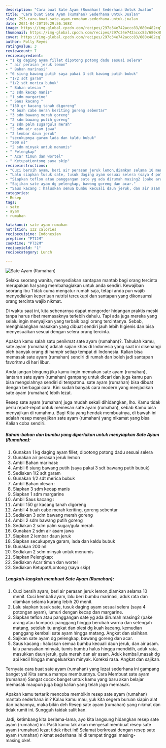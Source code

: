 ```yaml
---
description: "Cara buat Sate Ayam (Rumahan) Sederhana Untuk Jualan"
title: "Cara buat Sate Ayam (Rumahan) Sederhana Untuk Jualan"
slug: 293-cara-buat-sate-ayam-rumahan-sederhana-untuk-jualan
date: 2021-04-20T19:29:56.168Z
image: https://img-global.cpcdn.com/recipes/297c34e742accc83/680x482cq70/sate-ayam-rumahan-foto-resep-utama.jpg
thumbnail: https://img-global.cpcdn.com/recipes/297c34e742accc83/680x482cq70/sate-ayam-rumahan-foto-resep-utama.jpg
cover: https://img-global.cpcdn.com/recipes/297c34e742accc83/680x482cq70/sate-ayam-rumahan-foto-resep-utama.jpg
author: Polly Reyes
ratingvalue: 3
reviewcount: 7
recipeingredient:
- "1 kg daging ayam fillet dipotong potong dadu sesuai selera"
- " air perasan jeruk lemon"
- " Bahan marinasi"
- "6 siung bawang putih saya pakai 3 sdt bawang putih bubuk"
- "1/2 sdt garam"
- "1/2 sdt merica bubuk"
- " Bahan olesan "
- "3 sdm kecap manis"
- "1 sdm margarine"
- " Saus kacang "
- "150 gr kacang tanah digoreng"
- "4 buah cabe merah keriting goreng sebentar"
- "3 sdm bawang merah goreng"
- "2 sdm bawang putih goreng"
- "2 sdm palm sugargula merah"
- "2 sdm air asam jawa"
- "2 lembar daun jeruk"
- "secukupnya garam lada dan kaldu bubuk"
- "200 ml"
- "2 sdm minyak untuk menumis"
- " Pelengkap"
- " Acar timun dan wortel"
- " KetupatLontong saya skip"
recipeinstructions:
- "Cuci bersih ayam, beri air perasan jeruk lemon,diamkan selama 10 menit. Cuci kembali ayam, lalu beri bumbu marinasi, aduk rata dan diamkan selama kurang lebih 20 menit."
- "Lalu siapkan tusuk sate, tusuk daging ayam sesuai selera (saya 4 potongan ayam), lumuri dengan kecap dan margarine."
- "Siapkan teflon atau panggangan sate yg ada dirumah masing2 (pake arang atau kompor). panggang hingga berubah warna dan setengah matang, setelah itu angkat dan olesi dg kuah kacang. kemudian panggang kembali sate ayam hingga matang. Angkat dan sisihkan."
- "Sajikan sate ayam dg pelengkap, bawang goreng dan acar."
- "Saus kacang : haluskan semua bumbu kecuali daun jeruk, dan air asam. lalu panasakan minyak, tumis bumbu halus hingga mendidih, aduk rata, masukkan daun jeruk, gula merah dan air asam. Aduk kembali,masak dg api kecil hingga mengeluarkan minyak. Koreksi rasa. Angkat dan sajikan."
categories:
- Resep
tags:
- sate
- ayam
- rumahan

katakunci: sate ayam rumahan 
nutrition: 132 calories
recipecuisine: Indonesian
preptime: "PT12M"
cooktime: "PT32M"
recipeyield: "1"
recipecategory: Lunch

---
```



![Sate Ayam (Rumahan)](https://img-global.cpcdn.com/recipes/297c34e742accc83/680x482cq70/sate-ayam-rumahan-foto-resep-utama.jpg)

Selaku seorang wanita, menyediakan santapan mantab bagi orang tercinta merupakan hal yang membahagiakan untuk anda sendiri. Kewajiban seorang ibu Tidak cuma mengatur rumah saja, tetapi anda pun wajib menyediakan keperluan nutrisi tercukupi dan santapan yang dikonsumsi orang tercinta wajib nikmat.

Di waktu  saat ini, kita sebenarnya dapat mengorder hidangan praktis meski tanpa harus ribet memasaknya terlebih dahulu. Tapi ada juga mereka yang selalu ingin menyajikan yang terbaik bagi orang tercintanya. Sebab, menghidangkan masakan yang dibuat sendiri jauh lebih higienis dan bisa menyesuaikan sesuai dengan selera orang tercinta. 



Apakah kamu salah satu penikmat sate ayam (rumahan)?. Tahukah kamu, sate ayam (rumahan) adalah sajian khas di Indonesia yang saat ini disenangi oleh banyak orang di hampir setiap tempat di Indonesia. Kalian bisa memasak sate ayam (rumahan) sendiri di rumah dan boleh jadi santapan favoritmu di hari libur.

Anda jangan bingung jika kamu ingin memakan sate ayam (rumahan), lantaran sate ayam (rumahan) gampang untuk dicari dan juga kamu pun bisa mengolahnya sendiri di tempatmu. sate ayam (rumahan) bisa dibuat dengan berbagai cara. Kini sudah banyak cara modern yang menjadikan sate ayam (rumahan) lebih lezat.

Resep sate ayam (rumahan) juga mudah sekali dihidangkan, lho. Kamu tidak perlu repot-repot untuk memesan sate ayam (rumahan), sebab Kamu bisa menyajikan di rumahmu. Bagi Kita yang hendak membuatnya, di bawah ini adalah resep menyajikan sate ayam (rumahan) yang nikamat yang bisa Kalian coba sendiri.

<!--inarticleads1-->

##### Bahan-bahan dan bumbu yang diperlukan untuk menyiapkan Sate Ayam (Rumahan):

1. Gunakan 1 kg daging ayam fillet, dipotong potong dadu sesuai selera
1. Gunakan  air perasan jeruk lemon
1. Ambil  Bahan marinasi:
1. Ambil 6 siung bawang putih (saya pakai 3 sdt bawang putih bubuk)
1. Sediakan 1/2 sdt garam
1. Gunakan 1/2 sdt merica bubuk
1. Ambil  Bahan olesan :
1. Siapkan 3 sdm kecap manis
1. Siapkan 1 sdm margarine
1. Ambil  Saus kacang :
1. Ambil 150 gr kacang tanah digoreng
1. Ambil 4 buah cabe merah keriting, goreng sebentar
1. Sediakan 3 sdm bawang merah goreng
1. Ambil 2 sdm bawang putih goreng
1. Sediakan 2 sdm palm sugar/gula merah
1. Gunakan 2 sdm air asam jawa
1. Siapkan 2 lembar daun jeruk
1. Siapkan secukupnya garam, lada dan kaldu bubuk
1. Gunakan 200 ml
1. Sediakan 2 sdm minyak untuk menumis
1. Siapkan  Pelengkap:
1. Sediakan  Acar timun dan wortel
1. Sediakan  Ketupat/Lontong (saya skip)




<!--inarticleads2-->

##### Langkah-langkah membuat Sate Ayam (Rumahan):

1. Cuci bersih ayam, beri air perasan jeruk lemon,diamkan selama 10 menit. Cuci kembali ayam, lalu beri bumbu marinasi, aduk rata dan diamkan selama kurang lebih 20 menit.
1. Lalu siapkan tusuk sate, tusuk daging ayam sesuai selera (saya 4 potongan ayam), lumuri dengan kecap dan margarine.
1. Siapkan teflon atau panggangan sate yg ada dirumah masing2 (pake arang atau kompor). panggang hingga berubah warna dan setengah matang, setelah itu angkat dan olesi dg kuah kacang. kemudian panggang kembali sate ayam hingga matang. Angkat dan sisihkan.
1. Sajikan sate ayam dg pelengkap, bawang goreng dan acar.
1. Saus kacang : haluskan semua bumbu kecuali daun jeruk, dan air asam. lalu panasakan minyak, tumis bumbu halus hingga mendidih, aduk rata, masukkan daun jeruk, gula merah dan air asam. Aduk kembali,masak dg api kecil hingga mengeluarkan minyak. Koreksi rasa. Angkat dan sajikan.




Ternyata cara buat sate ayam (rumahan) yang lezat sederhana ini gampang banget ya! Kita semua mampu membuatnya. Cara Membuat sate ayam (rumahan) Sangat cocok banget untuk kamu yang baru akan belajar memasak maupun juga bagi kalian yang telah jago memasak.

Apakah kamu tertarik mencoba membikin resep sate ayam (rumahan) mantab sederhana ini? Kalau kamu mau, yuk kita segera buruan siapin alat dan bahannya, maka bikin deh Resep sate ayam (rumahan) yang nikmat dan tidak rumit ini. Sungguh taidak sulit kan. 

Jadi, ketimbang kita berlama-lama, ayo kita langsung hidangkan resep sate ayam (rumahan) ini. Pasti kamu tak akan menyesal membuat resep sate ayam (rumahan) lezat tidak ribet ini! Selamat berkreasi dengan resep sate ayam (rumahan) nikmat sederhana ini di tempat tinggal masing-masing,oke!.

